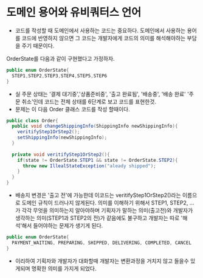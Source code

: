 # 도메인 용어와 유비쿼터스 언어

- 코드를 작성할 때 도메인에서 사용하는 코드는 중요하다. 도메인에서 사용하는 용어를 코드에 반영하지 않으면 그 코드는 개발자에게 코드의 의미를 해석해야하는 부담을 주기 때문이다. 

OrderState를 다음과 같이 구현했다고 가정하자.
```java
public enum OrderState{
  STEP1,STEP2,STEP3,STEP4,STEP5,STEP6
}
```
- 실 주문 상태는 '결제 대기중','상품준비중', '출고 완료됨', '배송중', '배송 완료' '주문 취소'인데 코드는 전체 상태를 6단계로 보고 코드를 표현한것. 
- 문제는 이 다음 Order 클래스 코드를 작성 할때이다. 
```java
public class Order{
  public void changeShippingInfo(ShippingInfo newShippingInfo){
    veritifyStep1OrStep2();
    setShippingInfo(newShippingInfo);
  }
  
  private void veritifyStep1OrStep2(){
    if(state != OrderState.STEP1 && state != OrderState.STEP2){
      throw new IllealStateException("aleady shipped");
    }
  }
}
```
- 배송지 변경은 '출고 전'에 가능한데 이코드는 veritifyStep1OrStep2()라는 이름으로 도메인 규칙이 드러나지 않게된다. 
  의미를 이해하기 위해서 STEP1, STEP2, ... 가 각각 무엇을 의미하는지 알아야하며 기획자가 말하는 의미(출고전)와 개발자가 생각하는 의미(STEP1과 STEP2의 전)가 같음에도 불구하고
  개발자는 따로 '해석'해서 들어야하는 문제가 생기게 된다. 

```java
public enum OrderState{
  PAYMENT_WAITING, PREPARING, SHIPPED, DELIVERING, COMPLETED, CANCEL
}
```
- 이리하여 기획자와 개발자가 대화할때 개발자는 변환과정을 거치지 않고 들을수 있게되며 명확한 의미를 가지게 되었다. 

